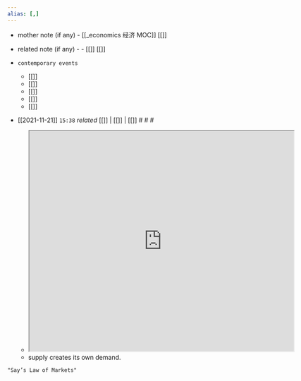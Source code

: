 ```yaml
---
alias: [,]
---
```

- mother note (if any)
		- [[_economics 经济 MOC]] [[]]
- related note (if any) -
		- [[]] [[]]
- `contemporary events`
	- [[]]
	- [[]]
	- [[]]
	- [[]]
	- [[]]

- [[2021-11-21]]  `15:38` _related_ [[]] | [[]] | [[]] # # #
	- <iframe src="https://corporatefinanceinstitute.com/resources/knowledge/economics/says-law-of-markets/" width="600" height="500" ></iframe>
	- supply creates its own demand.

```query
"Say’s Law of Markets"
```
